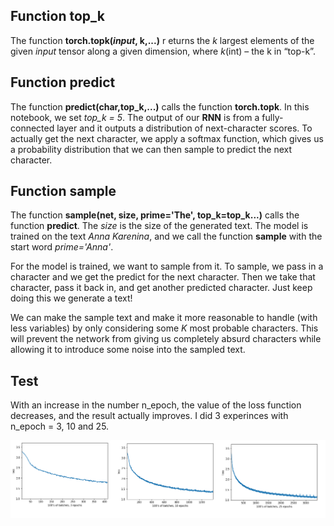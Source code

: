 ## Function top_k

The function **torch.topk(_input_, k,...)**  r
eturns the _k_ largest elements of the given _input_ tensor 
along a given dimension, where _k_(int) – the k in “top-k”.

## Function predict

The function **predict(char,top_k,...)** calls the function **torch.topk**.
In this notebook, we set _top_k = 5_. 
The output of our **RNN** is from a fully-connected layer and 
it outputs a distribution of next-character scores.
To actually get the next character, we apply a softmax function, 
which gives us a probability distribution that we can then sample 
to predict the next character.

## Function sample

The function **sample(net, size, prime='The', top_k=top_k...)**
calls the function **predict**.   The _size_ is the size of the generated text.
The model is trained on the text _Anna Karenina_, and we call
the function **sample** with the start word _prime='Anna'_.

For the model is trained, we want to sample from it. 
To sample, we pass in a character and we get the predict 
for the next character. Then we take that character, pass it back in, 
and get another predicted character.
Just keep doing this we generate a text!

We can make the sample text and make it more reasonable to handle 
(with less variables) by only considering some _K_ most probable characters.
This will prevent the network from giving us completely absurd characters 
while allowing it to introduce some noise into the sampled text.

## Test

With an increase in the number n_epoch, the value of the loss function decreases, 
and the result actually improves. I did 3 experinces with n_epoch = 3, 10 and 25. 

![](three_loss_graphs.png)

